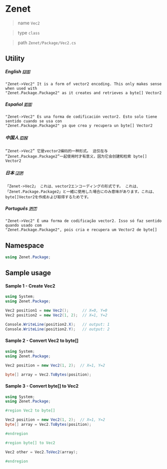 # Zenet


> name ```Vec2```

> type ```class```

> path ```Zenet/Package/Vec2.cs```


## Utility


##### English 🇺🇸
```
"Zenet->Vec2" It is a form of vector2 encoding. This only makes sense when used with
"Zenet.Package.Package2" as it creates and retrieves a byte[] Vector2
```


##### Español 🇪🇸
```
"Zenet->Vec2" Es una forma de codificación vector2. Esto solo tiene sentido cuando se usa con
"Zenet.Package.Package2" ya que crea y recupera un byte[] Vector2
```


##### 中国人 🇨🇳
```
“Zenet->Vec2” 它是vector2编码的一种形式。 这仅在与
“Zenet.Package.Package2”一起使用时才有意义，因为它会创建和检索 byte[] Vector2
```


##### 日本 🇯🇵
```
「Zenet->Vec2」 これは、vector2エンコーディングの形式です。 これは、
「Zenet.Package.Package2」と一緒に使用した場合にのみ意味があります。これは、byte[]Vector2を作成および取得するためです。
```


##### Português 🇵🇹
```
"Zenet->Vec2" É uma forma de codificação vector2. Isso só faz sentido quando usado com 
"Zenet.Package.Package2", pois cria e recupera um Vector2 de byte[]
```


## Namespace

```csharp
using Zenet.Package;
```

## Sample usage


#### Sample 1 - Create Vec2
```csharp
using System;
using Zenet.Package;

Vec2 position1 = new Vec2();      // X=0, Y=0
Vec2 position2 = new Vec2(1, 2);  // X=1, Y=2

Console.WriteLine(position2.X);   // output: 1
Console.WriteLine(position2.Y);   // output: 2

```


#### Sample 2 - Convert Vec2 to byte[]
```csharp
using System;
using Zenet.Package;

Vec2 position = new Vec2(1, 2);  // X=1, Y=2

byte[] array = Vec2.ToBytes(position);

```


#### Sample 3 - Convert byte[] to Vec2
```csharp
using System;
using Zenet.Package;

#region Vec2 to byte[]

Vec2 position = new Vec2(1, 2);  // X=1, Y=2
byte[] array = Vec2.ToBytes(position);

#endregion

#region byte[] to Vec2

Vec2 other = Vec2.ToVec2(array); 

#endregion

```
